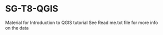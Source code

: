 # SG-T8-QGIS
Material for Introduction to QGIS tutorial
See Read me.txt file for more info on the data
